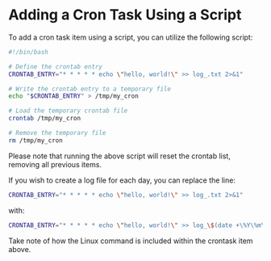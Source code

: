 # Adding a Cron Task Using a Script

To add a cron task item using a script, you can utilize the following script:

```bash
#!/bin/bash

# Define the crontab entry
CRONTAB_ENTRY="* * * * * echo \"hello, world!\" >> log_.txt 2>&1"

# Write the crontab entry to a temporary file
echo "$CRONTAB_ENTRY" > /tmp/my_cron

# Load the temporary crontab file
crontab /tmp/my_cron

# Remove the temporary file
rm /tmp/my_cron
```

Please note that running the above script will reset the crontab list, removing all previous items.

If you wish to create a log file for each day, you can replace the line:

```bash
CRONTAB_ENTRY="* * * * * echo \"hello, world!\" >> log_.txt 2>&1"
```

with:

```bash
CRONTAB_ENTRY="* * * * * echo \"hello, world!\" >> log_\$(date +\%Y\%m\%d).txt 2>&1"
```

Take note of how the Linux command is included within the crontask item above.
